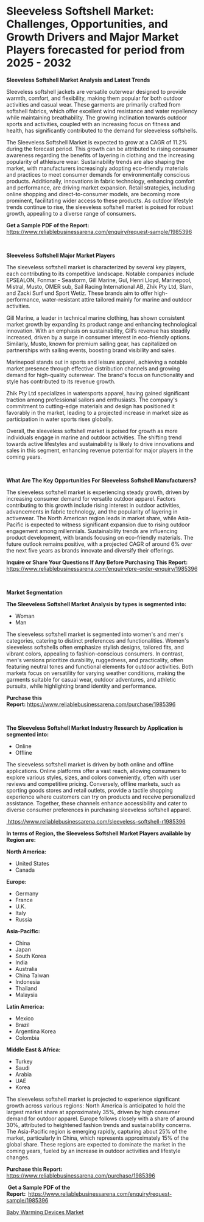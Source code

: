 <p><h1>Sleeveless Softshell Market: Challenges, Opportunities, and Growth Drivers and Major Market Players forecasted for period from 2025 - 2032</h1></p><p><strong>Sleeveless Softshell Market Analysis and Latest Trends</strong></p>
<p><p>Sleeveless softshell jackets are versatile outerwear designed to provide warmth, comfort, and flexibility, making them popular for both outdoor activities and casual wear. These garments are primarily crafted from softshell fabrics, which offer excellent wind resistance and water repellency while maintaining breathability. The growing inclination towards outdoor sports and activities, coupled with an increasing focus on fitness and health, has significantly contributed to the demand for sleeveless softshells.</p><p>The Sleeveless Softshell Market is expected to grow at a CAGR of 11.2% during the forecast period. This growth can be attributed to rising consumer awareness regarding the benefits of layering in clothing and the increasing popularity of athleisure wear. Sustainability trends are also shaping the market, with manufacturers increasingly adopting eco-friendly materials and practices to meet consumer demands for environmentally conscious products. Additionally, innovations in fabric technology, enhancing comfort and performance, are driving market expansion. Retail strategies, including online shopping and direct-to-consumer models, are becoming more prominent, facilitating wider access to these products. As outdoor lifestyle trends continue to rise, the sleeveless softshell market is poised for robust growth, appealing to a diverse range of consumers.</p></p>
<p><strong>Get a Sample PDF of the Report:&nbsp;</strong> <a href="https://www.reliablebusinessarena.com/enquiry/request-sample/1985396?utm_campaign=3268&utm_medium=2&utm_source=Github&utm_content=ia&utm_term=06042025&utm_id=sleeveless-softshell">https://www.reliablebusinessarena.com/enquiry/request-sample/1985396</a></p>
<p>&nbsp;</p>
<p><strong>Sleeveless Softshell Major Market Players</strong></p>
<p><p>The sleeveless softshell market is characterized by several key players, each contributing to its competitive landscape. Notable companies include EPSEALON, Fonmar - Seastorm, Gill Marine, Gul, Henri Lloyd, Marinepool, Mistral, Musto, OMER sub, Sail Racing International AB, Zhik Pty Ltd, Slam, and Zacki Surf und Sport Wetiz. These brands aim to offer high-performance, water-resistant attire tailored mainly for marine and outdoor activities.</p><p>Gill Marine, a leader in technical marine clothing, has shown consistent market growth by expanding its product range and enhancing technological innovation. With an emphasis on sustainability, Gill’s revenue has steadily increased, driven by a surge in consumer interest in eco-friendly options. Similarly, Musto, known for premium sailing gear, has capitalized on partnerships with sailing events, boosting brand visibility and sales.</p><p>Marinepool stands out in sports and leisure apparel, achieving a notable market presence through effective distribution channels and growing demand for high-quality outerwear. The brand's focus on functionality and style has contributed to its revenue growth.</p><p>Zhik Pty Ltd specializes in watersports apparel, having gained significant traction among professional sailors and enthusiasts. The company's commitment to cutting-edge materials and design has positioned it favorably in the market, leading to a projected increase in market size as participation in water sports rises globally.</p><p>Overall, the sleeveless softshell market is poised for growth as more individuals engage in marine and outdoor activities. The shifting trend towards active lifestyles and sustainability is likely to drive innovations and sales in this segment, enhancing revenue potential for major players in the coming years.</p></p>
<p>&nbsp;</p>
<p><strong>What Are The Key Opportunities For Sleeveless Softshell Manufacturers?</strong></p>
<p><p>The sleeveless softshell market is experiencing steady growth, driven by increasing consumer demand for versatile outdoor apparel. Factors contributing to this growth include rising interest in outdoor activities, advancements in fabric technology, and the popularity of layering in activewear. The North American region leads in market share, while Asia-Pacific is expected to witness significant expansion due to rising outdoor engagement among millennials. Sustainability trends are influencing product development, with brands focusing on eco-friendly materials. The future outlook remains positive, with a projected CAGR of around 6% over the next five years as brands innovate and diversify their offerings.</p></p>
<p><strong>Inquire or Share Your Questions If Any Before Purchasing This Report:</strong> <a href="https://www.reliablebusinessarena.com/enquiry/pre-order-enquiry/1985396?utm_campaign=3268&utm_medium=2&utm_source=Github&utm_content=ia&utm_term=06042025&utm_id=sleeveless-softshell">https://www.reliablebusinessarena.com/enquiry/pre-order-enquiry/1985396</a></p>
<p>&nbsp;</p>
<p><strong>Market Segmentation</strong></p>
<p><strong>The Sleeveless Softshell Market Analysis by types is segmented into:</strong></p>
<p><ul><li>Woman</li><li>Man</li></ul></p>
<p><p>The sleeveless softshell market is segmented into women's and men's categories, catering to distinct preferences and functionalities. Women's sleeveless softshells often emphasize stylish designs, tailored fits, and vibrant colors, appealing to fashion-conscious consumers. In contrast, men's versions prioritize durability, ruggedness, and practicality, often featuring neutral tones and functional elements for outdoor activities. Both markets focus on versatility for varying weather conditions, making the garments suitable for casual wear, outdoor adventures, and athletic pursuits, while highlighting brand identity and performance.</p></p>
<p><strong>Purchase this Report:&nbsp;</strong><a href="https://www.reliablebusinessarena.com/purchase/1985396?utm_campaign=3268&utm_medium=2&utm_source=Github&utm_content=ia&utm_term=06042025&utm_id=sleeveless-softshell">https://www.reliablebusinessarena.com/purchase/1985396</a></p>
<p>&nbsp;</p>
<p><strong>The Sleeveless Softshell Market Industry Research by Application is segmented into:</strong></p>
<p><ul><li>Online</li><li>Offline</li></ul></p>
<p><p>The sleeveless softshell market is driven by both online and offline applications. Online platforms offer a vast reach, allowing consumers to explore various styles, sizes, and colors conveniently, often with user reviews and competitive pricing. Conversely, offline markets, such as sporting goods stores and retail outlets, provide a tactile shopping experience where customers can try on products and receive personalized assistance. Together, these channels enhance accessibility and cater to diverse consumer preferences in purchasing sleeveless softshell apparel.</p></p>
<p><a href="https://www.reliablebusinessarena.com/sleeveless-softshell-r1985396?utm_campaign=3268&utm_medium=2&utm_source=Github&utm_content=ia&utm_term=06042025&utm_id=sleeveless-softshell">&nbsp;https://www.reliablebusinessarena.com/sleeveless-softshell-r1985396</a></p>
<p><strong>In terms of Region, the Sleeveless Softshell Market Players available by Region are:</strong></p>
<p>
    <p> <strong> North America: </strong>
        <ul>
            <li>United States</li>
            <li>Canada</li>
        </ul>
        </p> 
    <p> <strong> Europe: </strong>
        <ul>
            <li>Germany</li>
            <li>France</li>
            <li>U.K.</li>
            <li>Italy</li>
            <li>Russia</li>
        </ul>
        </p> 
    <p> <strong> Asia-Pacific: </strong>
        <ul>
            <li>China</li>
            <li>Japan</li>
            <li>South Korea</li>
            <li>India</li>
            <li>Australia</li>
            <li>China Taiwan</li>
            <li>Indonesia</li>
            <li>Thailand</li>
            <li>Malaysia</li>
        </ul>
        </p> 
    <p> <strong> Latin America: </strong>
        <ul>
            <li>Mexico</li>
            <li>Brazil</li>
            <li>Argentina Korea</li>
            <li>Colombia</li>
        </ul>
        </p> 
    <p> <strong> Middle East & Africa: </strong>
        <ul>
            <li>Turkey</li>
            <li>Saudi</li>
            <li>Arabia</li>
            <li>UAE</li>
            <li>Korea</li>
        </ul>
    </p>
    </p>
<p><p>The sleeveless softshell market is projected to experience significant growth across various regions: North America is anticipated to hold the largest market share at approximately 35%, driven by high consumer demand for outdoor apparel. Europe follows closely with a share of around 30%, attributed to heightened fashion trends and sustainability concerns. The Asia-Pacific region is emerging rapidly, capturing about 25% of the market, particularly in China, which represents approximately 15% of the global share. These regions are expected to dominate the market in the coming years, fueled by an increase in outdoor activities and lifestyle changes.</p></p>
<p><strong>Purchase this Report: </strong><a href="https://www.reliablebusinessarena.com/purchase/1985396?utm_campaign=3268&utm_medium=2&utm_source=Github&utm_content=ia&utm_term=06042025&utm_id=sleeveless-softshell">https://www.reliablebusinessarena.com/purchase/1985396</a></p>
<p>&nbsp;<strong>Get a Sample PDF of the Report:&nbsp;&nbsp;</strong><a href="https://www.reliablebusinessarena.com/enquiry/request-sample/1985396?utm_campaign=3268&utm_medium=2&utm_source=Github&utm_content=ia&utm_term=06042025&utm_id=sleeveless-softshell">https://www.reliablebusinessarena.com/enquiry/request-sample/1985396</a></p>
<p><strong></strong></p>
<p><p><a href="https://github.com/ijffseandy/Market-Research-Report-List-1/blob/main/baby-warming-devices-market.md?utm_campaign=3268&utm_medium=2&utm_source=Github&utm_content=ia&utm_term=06042025&utm_id=sleeveless-softshell">Baby Warming Devices Market</a></p></p>